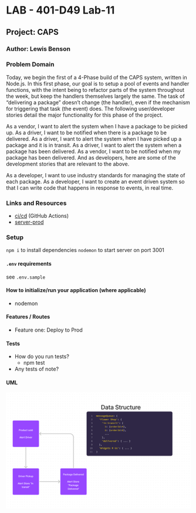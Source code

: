 # LAB - 401-D49 Lab-11

## Project: CAPS

### Author: Lewis Benson

### Problem Domain

Today, we begin the first of a 4-Phase build of the CAPS system, written in Node.js. In this first phase, our goal is to setup a pool of events and handler functions, with the intent being to refactor parts of the system throughout the week, but keep the handlers themselves largely the same. The task of “delivering a package” doesn’t change (the handler), even if the mechanism for triggering that task (the event) does.
The following user/developer stories detail the major functionality for this phase of the project.

As a vendor, I want to alert the system when I have a package to be picked up.
As a driver, I want to be notified when there is a package to be delivered.
As a driver, I want to alert the system when I have picked up a package and it is in transit.
As a driver, I want to alert the system when a package has been delivered.
As a vendor, I want to be notified when my package has been delivered.
And as developers, here are some of the development stories that are relevant to the above.

As a developer, I want to use industry standards for managing the state of each package.
As a developer, I want to create an event driven system so that I can write code that happens in response to events, in real time.

### Links and Resources

- [ci/cd](https://github.com/d49-lab-09/caps/actions) (GitHub Actions)
- [server-prod]()

### Setup

`npm i` to install dependencies
`nodemon` to start server on port 3001

#### `.env` requirements

see `.env.sample`

#### How to initialize/run your application (where applicable)

- nodemon

#### Features / Routes

- Feature one: Deploy to Prod

#### Tests

- How do you run tests?
  - npm test
- Any tests of note?

#### UML

![UML](./assets/uml.png)
